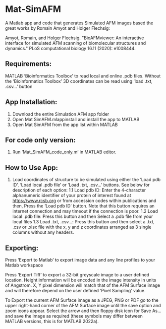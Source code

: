 # Mat-SimAFM

A Matlab app and code that generates Simulated AFM images based the great works by Romain Amyot and Holger Flechsig:

Amyot, Romain, and Holger Flechsig. "BioAFMviewer: An interactive interface for simulated AFM scanning of biomolecular structures and dynamics." PLoS computational biology 16.11 (2020): e1008444.

## Requirements: 
MATLAB ‘Bioinformatics Toolbox’ to read local and online .pdb files. 
Without the ‘Bioinformatics Toolbox’ 3D coordinates can be read using ‘load .txt, .csv…’ button

## App Installation:
1.	Download the entire Simulation AFM app folder
2.	Open Mat SimAFM.mlappinstall and install the app to MATLAB
3.	Open Mat SimAFM from the app list within MATLAB

## For code only version:
1.	Run ‘Mat_SimAFM_code_only.m’ in MATLAB editor. 

## How to Use App:
1.	Load coordinates of structure to be simulated using either the ‘Load pdb ID’, ‘Load local .pdb file’ or ‘Load .txt, .csv…’ buttons. See below for description of each option:
1.1	Load pdb ID: Enter the 4-character alphanumeric identifier of your protein of interest found at https://www.rcsb.org or from accession codes within publications and then, Press the ‘Load pdb ID’ button. Note that this button requires an internet connection and may timeout if the connection is poor.
1.2	Load local .pdb file: Press this button and then Select a .pdb file from your local files
1.3	Load .txt, .csv…: Press this button and then select a .txt, .csv or .xlsx file with the x, y and z coordinates arranged as 3 single columns without any headers.


## Exporting: 

Press ‘Export to Matlab’ to export image data and any line profiles to your Matlab workspace 

Press ‘Export Tiff’ to export a 32-bit greyscale image to a user defined location. Height information will be encoded in the image intensity in units of Angstrom. X, Y pixel dimension will match that of the AFM Surface image and will therefore depend on the user defined ‘Pixel Sampling’ value. 

To Export the current AFM Surface image as a JPEG, PNG or PDF go to the upper right-hand corner of the AFM Surface image until the save option and zoom icons appear. Select the arrow and then floppy disk icon for Save As… and save the image as required (these symbols may differ between MATLAB versions, this is for MATLAB 2022a).
